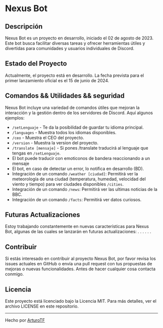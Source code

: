 # Nexus Bot

## Descripción
Nexus Bot es un proyecto en desarrollo, iniciado el 02 de agosto de 2023. Este bot busca facilitar diversas tareas y ofrecer herramientas útiles y divertidas para comunidades y usuarios individuales de Discord.

## Estado del Proyecto
Actualmente, el proyecto está en desarrollo. La fecha prevista para el primer lanzamiento oficial es el 15 de junio de 2024.

## Comandos && Utilidades && seguridad
Nexus Bot incluye una variedad de comandos útiles que mejoran la interacción y la gestión dentro de los servidores de Discord. Aquí algunos ejemplos:

- `/setLenguaje` - Te da la posibilidad de guardar tu idioma principal.
- `/languages` - Muestra todos los idiomas disponibles.
- `/ceo` - Muestra el CEO del proyecto.
- `/version` - Muestra la version del proyecto.
- `/translate [mensaje]` - Si pones /translate traducirá al lenguaje que tengas en `/setLenguaje`.
- El bot puede traducir con emoticonos de bandera reaccionando a un mensaje
- El bot, en caso de detectar un error, lo notifica en desarrollo (BD).
- Integración de un comando `/weather [ciudad]`: Permitirá ver la meteorología de una ciudad (temperatura, humedad, velocidad del viento y tiempo) para ver ciudades    disponibles `/cities`.
- Integración de un comando `/news`: Permitirá ver las ultimas noticias de la BBC.
- Integración de un comando `/facts`: Permitirá ver datos curiosos.

## Futuras Actualizaciones
Estoy trabajando constantemente en nuevas características para Nexus Bot, algunas de las cuales se lanzarán en futuras actualizaciones:
.
.
.
.
.
.
## Contribuir
Si estás interesado en contribuir al proyecto Nexus Bot, por favor revisa los issues actuales en GitHub o envía una pull request con tus propuestas de mejoras o nuevas funcionalidades. Antes de hacer cualquier cosa contacta conmigo.

## Licencia
Este proyecto está licenciado bajo la Licencia MIT. Para más detalles, ver el archivo LICENSE en este repositorio.

---

Hecho por [ArturoTF](mailto:arturotroyano@gmail.com)

